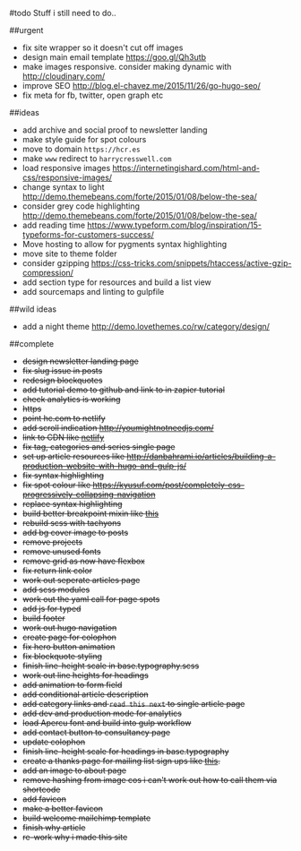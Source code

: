 #todo
Stuff i still need to do..


##urgent
- fix site wrapper so it doesn't cut off images
- design main email template https://goo.gl/Qh3utb
- make images responsive. consider making dynamic with http://cloudinary.com/
- improve SEO http://blog.el-chavez.me/2015/11/26/go-hugo-seo/
- fix meta for fb, twitter, open graph etc

##ideas
- add archive and social proof to newsletter landing
- make style guide for spot colours
- move to domain `https://hcr.es`
- make `www` redirect to `harrycresswell.com`
- load responsive images https://internetingishard.com/html-and-css/responsive-images/
- change syntax to light http://demo.themebeans.com/forte/2015/01/08/below-the-sea/
- consider grey code highlighting http://demo.themebeans.com/forte/2015/01/08/below-the-sea/
- add reading time https://www.typeform.com/blog/inspiration/15-typeforms-for-customers-success/
- Move hosting to allow for pygments syntax highlighting
- move site to theme folder
- consider gzipping https://css-tricks.com/snippets/htaccess/active-gzip-compression/
- add section type for resources and build a list view
- add sourcemaps and linting to gulpfile


##wild ideas
- add a night theme http://demo.lovethemes.co/rw/category/design/

##complete
- ~~design newsletter landing page~~
- ~~fix slug issue in posts~~
- ~~redesign blockquotes~~
- ~~add tutorial demo to github and link to in zapier tutorial~~
- ~~check analytics is working~~
- ~~https~~
- ~~point hc.com to netlify~~
- ~~add scroll indication http://youmightnotneedjs.com/~~
- ~~link to CDN like [netlify](https://www.netlify.com/blog/2016/09/21/a-step-by-step-guide-hugo-on-netlify/)~~
- ~~fix tag, categories and series single page~~
- ~~set up article resources like
http://danbahrami.io/articles/building-a-production-website-with-hugo-and-gulp-js/~~
- ~~fix syntax highlighting~~
- ~~fix spot colour like https://kyusuf.com/post/completely-css-progressively-collapsing-navigation~~
- ~~replace syntax highlighting~~
- ~~build better breakpoint mixin like [this](https://medium.freecodecamp.com/the-100-correct-way-to-do-css-breakpoints-88d6a5ba1862#.3wje0ib56)~~
- ~~rebuild scss with tachyons~~
- ~~add bg cover image to posts~~
- ~~remove projects~~
- ~~remove unused fonts~~
- ~~remove grid as now have flexbox~~
- ~~fix return link color~~
- ~~work out seperate articles page~~
- ~~add scss modules~~
- ~~work out the yaml call for page spots~~
- ~~add js for typed~~
- ~~build footer~~
- ~~work out hugo navigation~~
- ~~create page for colophon~~
- ~~fix hero button animation~~
- ~~fix blockquote styling~~
- ~~finish line-height scale in base.typography.scss~~
- ~~work out line heights for headings~~
- ~~add animation to form field~~
- ~~add conditional article description~~
- ~~add category links and `read this next` to single article page~~
- ~~add dev and production mode for analytics~~
- ~~load Apercu font and build into gulp workflow~~
- ~~add contact button to consultancy page~~
- ~~update colophon~~
- ~~finish line-height scale for headings in base.typography~~
- ~~create a thanks page for mailing list sign ups like [this](https://pjrvs.com/thanks/).~~
- ~~add an image to about page~~
- ~~remove hashing from image cos i can't work out how to call them via shortcode~~
- ~~add favicon~~
- ~~make a better favicon~~
- ~~build welcome mailchimp template~~
- ~~finish why article~~
- ~~re-work why i made this site~~
